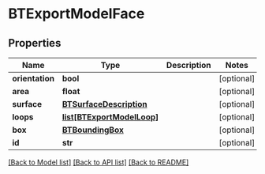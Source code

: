 # BTExportModelFace

## Properties
Name | Type | Description | Notes
------------ | ------------- | ------------- | -------------
**orientation** | **bool** |  | [optional] 
**area** | **float** |  | [optional] 
**surface** | [**BTSurfaceDescription**](BTSurfaceDescription.md) |  | [optional] 
**loops** | [**list[BTExportModelLoop]**](BTExportModelLoop.md) |  | [optional] 
**box** | [**BTBoundingBox**](BTBoundingBox.md) |  | [optional] 
**id** | **str** |  | [optional] 

[[Back to Model list]](../README.md#documentation-for-models) [[Back to API list]](../README.md#documentation-for-api-endpoints) [[Back to README]](../README.md)


